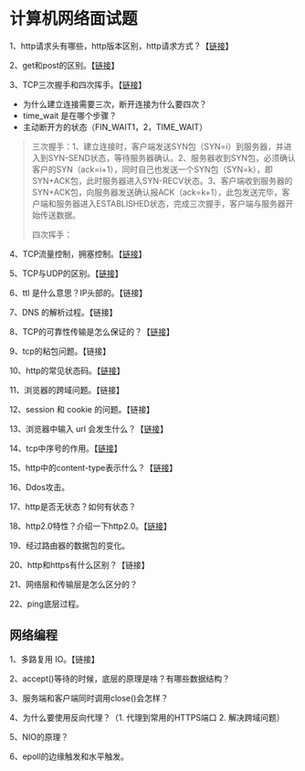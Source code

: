 # 计算机网络面试题

1、http请求头有哪些，http版本区别，http请求方式？【[链接](../network-communication-and-programming/computer-network/application-layer-protocol-http.md#ban-ben-li-shi)】

2、get和post的区别。【[链接](../network-communication-and-programming/computer-network/application-layer-protocol-http.md#3get-he-post)】

3、TCP三次握手和四次挥手。【[链接](../network-communication-and-programming/computer-network/transport-layer-protocol-tcp.md#3tcp-lian-jie-he-shi-fang)】

* 为什么建立连接需要三次，断开连接为什么要四次？
* time\_wait 是在哪个步骤？
* 主动断开方的状态（FIN\_WAIT1，2，TIME\_WAIT）

> 三次握手：1、建立连接时，客户端发送SYN包（SYN=i）到服务器，并进入到SYN-SEND状态，等待服务器确认。2、服务器收到SYN包，必须确认客户的SYN（ack=i+1），同时自己也发送一个SYN包（SYN=k），即SYN+ACK包，此时服务器进入SYN-RECV状态。3、客户端收到服务器的SYN+ACK包，向服务器发送确认报ACK（ack=k+1），此包发送完毕，客户端和服务器进入ESTABLISHED状态，完成三次握手，客户端与服务器开始传送数据。
>
> 四次挥手：

4、TCP流量控制，拥塞控制。【[链接](../network-communication-and-programming/computer-network/transport-layer-protocol-tcp.md#7tcp-ke-kao-xing-zhi-liu-liang-kong-zhi)】

5、TCP与UDP的区别。【[链接](../network-communication-and-programming/computer-network/transport-layer-protocol-udp.md#4udp-he-tcp-de-qu-bie)】

6、ttl 是什么意思？IP头部的。【链接】

7、DNS 的解析过程。【链接】

8、TCP的可靠性传输是怎么保证的？【[链接](../network-communication-and-programming/computer-network/transport-layer-protocol-tcp.md#5tcp-ke-kao-xing-zhi-bao-ying-da-xu-lie-hao)】

9、tcp的粘包问题。【链接】

10、http的常见状态码。【[链接](../network-communication-and-programming/computer-network/application-layer-protocol-http.md#3-zhuang-tai-ma)】

11、浏览器的跨域问题。【链接】

12、session 和 cookie 的问题。【链接】

13、浏览器中输入 url 会发生什么？【[链接](../network-communication-and-programming/computer-network/application-layer-protocol-http.md#gong-zuo-yuan-li)】

14、tcp中序号的作用。【[链接](../network-communication-and-programming/computer-network/transport-layer-protocol-tcp.md#5tcp-ke-kao-xing-zhi-bao-ying-da-xu-lie-hao)】

15、http中的content-type表示什么？【[链接](../network-communication-and-programming/computer-network/application-layer-protocol-http.md#qing-qiu-xiao-xi-request)】

16、Ddos攻击。

17、http是否无状态？如何有状态？

18、http2.0特性？介绍一下http2.0。【[链接](../network-communication-and-programming/computer-network/application-layer-protocol-http.md#4-http-2)】

19、经过路由器的数据包的变化。

20、http和https有什么区别？【链接】

21、网络层和传输层是怎么区分的？

22、ping底层过程。

## 网络编程

1、多路复用 IO。【链接】

2、accept\(\)等待的时候，底层的原理是啥？有哪些数据结构？

3、服务端和客户端同时调用close\(\)会怎样？

4、为什么要使用反向代理？（1. 代理到常用的HTTPS端口 2. 解决跨域问题）

5、NIO的原理？

6、epoll的边缘触发和水平触发。



